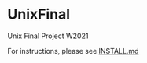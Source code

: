 # UnixFinal
Unix Final Project W2021

For instructions, please see [INSTALL.md](../main/INSTALL.md)
